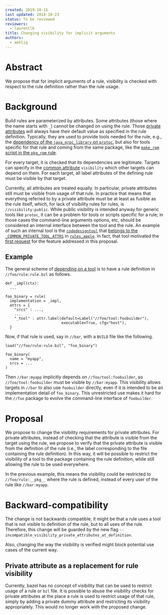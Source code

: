 ```yaml
---
created: 2019-10-15
last updated: 2018-10-23
status: To be reviewed
reviewers:
  - laurentlb
title: Changing visibility for implicit arguments
authors:
  - aehlig
---
```



# Abstract

We propose that for implicit arguments of a rule, visibility is
checked with respect to the rule definition rather than the rule
usage.


# Background

Build rules are parameterized by attributes. Some attributes (those where
the name starts with `_`) cannot be changed on using the rule. Those [private
attributes](https://docs.bazel.build/versions/master/skylark/rules.html#private-attributes-and-implicit-dependencies)
will always have their default value as specified in the rule
definition. Typically, they are used to provide tools needed for
the rule, e.g., the [dependency of the `java_grpc_library` on
`protoc`](https://github.com/bazelbuild/bazel/blob/ebb77e41973cb6b9f963159f4ef4a17e524ce062/third_party/grpc/build_defs.bzl#L63),
but also for tools specific for that rule and coming from the
same package, like the [`make_rpm` script in the `pkg_rpm`
rule](https://github.com/bazelbuild/rules_pkg/blob/b8d6ea0a5465973ce0970f6e063dfebea473732c/pkg/rpm.bzl#L163).

For every target, it is checked that its dependencies
are legitimate. Targets can specify in the [common
attribute](https://docs.bazel.build/versions/master/be/common-definitions.html#common-attributes)
`visibility` which other targets can depend on them. For each
target, all label attributes of the defining rule must be visible
by that target.

Currently, all attributes are treated equally. In particular,
private attributes still must be visible from usage of that rule.
In practice that means that everything referred to by a private
attribute must be at least as fusible as the rule itself, which,
for lack of visibility rules for rules, is `//visibility:public`.
While public visibility is intended anyway for generic tools
like `protoc`, it can be a problem for tools or scripts specific
for a rule; in those cases the command-line arguments options,
etc, should be considered an internal interface between the
tool and the rule. An example of such an internal tool is the
[`codedesigntool`](https://github.com/bazelbuild/rules_apple/blob/7f8a25a57ab9a4e406025eaa2c4394a20f793f47/tools/codesigningtool/BUILD#L7-L10)
that [belongs to the
`_COMMON_PRIVATE_TOOL_ATTRS`](https://github.com/bazelbuild/rules_apple/blob/7f8a25a57ab9a4e406025eaa2c4394a20f793f47/apple/internal/rule_factory.bzl#L105)
in [`rules_apple`](https://github.com/bazelbuild/rules_apple).
In fact, that tool motivated the [first
request](https://github.com/bazelbuild/bazel/issues/7377) for the
feature addressed in this proposal.

## Example

The general scheme of [depending on a
tool](https://docs.bazel.build/versions/1.0.0/skylark/rules.html#private-attributes-and-implicit-dependencies)
is to have a rule definition in  `//foo/rule:rule.bzl` as follows.

```
def _impl(ctx):
  ...

foo_binary = rule(
  implementation = _impl,
  attrs = {
    "srcs" : ...,
    ...
    "_tool" : attr.label(default=Label("//foo/tool:foobuilder"),
                         executable=True, cfg="host"),
  }
```

Now, if that rule is used, say in `//bar`, with a `BUILD` file like the
following.

```
load("//foo/rule:rule.bzl", "foo_binary")

foo_binary(
  name = "myapp",
  srcs = ...
)
```

Then `//bar:myapp` implicitly depends on `//foo/tool:foobuilder`, so
`//foo/tool:foobuilder` must be visible by `//bar:myapp`. This visibility
allows targets in `//bar` to also use `foobuilder` directly, even if it
is intended to be an implementation detail of `foo_binary`. This unrestricted
use makes it hard for the `//foo` package to evolve the command-line interface
of `foobuilder`.


# Proposal

We propose to change the visibility requirements for private
attributes. For private attributes, instead of checking that the
attribute is visible from the target using the rule, we propose to
verify that the private attribute is visible from the definition of
the rule (i.e., the label corresponding to the file containing the
rule definition). In this way, it will be possible to restrict the
visibility of a tool to the package containing the rule definition,
while still allowing the rule to be used everywhere.

In the previous example, this means the visibility could be restricted
to `//foo/rule:__pkg__` where the rule is defined, instead of every user
of the rule like `//bar:myapp`.

# Backward-compatibility

The change is not backwards compatible; it might be that a rule uses
a tool that is not visible to definition of the rule, but to all
uses of the rule. Therefore, this change will be guarded by the new
flag `--incompatible_visibility_private_attributes_at_definition`.

Also, changing the way the visibility is verified might block potential
use cases of the current way.

## Private attribute as a replacement for rule visibility

Currently, bazel has no concept of visibility that can be used to restrict
usage of a rule or `bzl` file. It is possible to abuse the visibility checks
for private attributes at the place a rule is used to restrict usage of that
rule, simply by adding a private dummy attribute and restricting its visibility
appropriately. This would no longer work with the proposed change.

